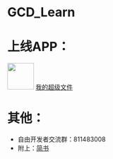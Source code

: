 # GCD_Learn

# 上线APP：
<img src="https://upload-images.jianshu.io/upload_images/1721864-0feb4befb2dddb9f.png?imageMogr2/auto-orient/strip%7CimageView2/2/w/1240" width="60px" height="60px">
<a href="https://itunes.apple.com/cn/app/我的超级文件/id1397704011?mt=8">我的超级文件</a>

# 其他：
* 自由开发者交流群：811483008
* 附上：[简书](https://www.jianshu.com/p/0f2846295e6c)
